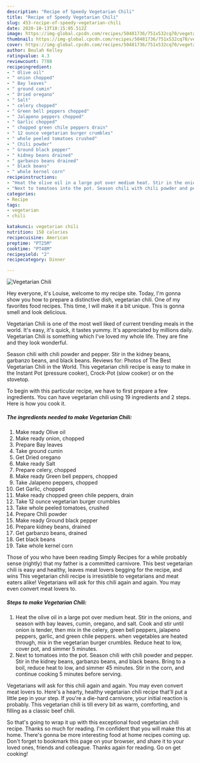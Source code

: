 ```yaml
---
description: "Recipe of Speedy Vegetarian Chili"
title: "Recipe of Speedy Vegetarian Chili"
slug: 453-recipe-of-speedy-vegetarian-chili
date: 2020-10-13T18:15:05.512Z
image: https://img-global.cpcdn.com/recipes/50481736/751x532cq70/vegetarian-chili-recipe-main-photo.jpg
thumbnail: https://img-global.cpcdn.com/recipes/50481736/751x532cq70/vegetarian-chili-recipe-main-photo.jpg
cover: https://img-global.cpcdn.com/recipes/50481736/751x532cq70/vegetarian-chili-recipe-main-photo.jpg
author: Beulah Kelley
ratingvalue: 4.3
reviewcount: 7788
recipeingredient:
- " Olive oil"
- " onion chopped"
- " Bay leaves"
- " ground cumin"
- " Dried oregano"
- " Salt"
- " celery chopped"
- " Green bell peppers chopped"
- " Jalapeno peppers chopped"
- " Garlic chopped"
- " chopped green chile peppers drain"
- " 12 ounce vegetarian burger crumbles"
- " whole peeled tomatoes crushed"
- " Chili powder"
- " Ground black pepper"
- " kidney beans drained"
- " garbanzo beans drained"
- " black beans"
- " whole kernel corn"
recipeinstructions:
- "Heat the olive oil in a large pot over medium heat. Stir in the onions, and season with bay leaves, cumin, oregano, and salt. Cook and stir until onion is tender, then mix in the celery, green bell peppers, jalapeno peppers, garlic, and green chile peppers. when vegetables are heated through, mix in the vegetarian burger crumbles. Reduce heat to low, cover pot, and simmer 5 minutes."
- "Next to tomatoes into the pot. Season chili with chili powder and pepper. Stir in the kidney beans, garbanzo beans, and black beans. Bring to a boil, reduce heat to low, and simmer 45 minutes. Stir in the corn, and continue cooking 5 minutes before serving."
categories:
- Recipe
tags:
- vegetarian
- chili

katakunci: vegetarian chili 
nutrition: 158 calories
recipecuisine: American
preptime: "PT25M"
cooktime: "PT48M"
recipeyield: "2"
recipecategory: Dinner

---
```



![Vegetarian Chili](https://img-global.cpcdn.com/recipes/50481736/751x532cq70/vegetarian-chili-recipe-main-photo.jpg)

Hey everyone, it's Louise, welcome to my recipe site. Today, I'm gonna show you how to prepare a distinctive dish, vegetarian chili. One of my favorites food recipes. This time, I will make it a bit unique. This is gonna smell and look delicious.

Vegetarian Chili is one of the most well liked of current trending meals in the world. It's easy, it's quick, it tastes yummy. It's appreciated by millions daily. Vegetarian Chili is something which I've loved my whole life. They are fine and they look wonderful.

Season chili with chili powder and pepper. Stir in the kidney beans, garbanzo beans, and black beans. Reviews for: Photos of The Best Vegetarian Chili in the World. This vegetarian chili recipe is easy to make in the Instant Pot (pressure cooker), Crock-Pot (slow cooker) or on the stovetop.


To begin with this particular recipe, we have to first prepare a few ingredients. You can have vegetarian chili using 19 ingredients and 2 steps. Here is how you cook it.

<!--inarticleads1-->

##### The ingredients needed to make Vegetarian Chili:

1. Make ready  Olive oil
1. Make ready  onion, chopped
1. Prepare  Bay leaves
1. Take  ground cumin
1. Get  Dried oregano
1. Make ready  Salt
1. Prepare  celery, chopped
1. Make ready  Green bell peppers, chopped
1. Take  Jalapeno peppers, chopped
1. Get  Garlic, chopped
1. Make ready  chopped green chile peppers, drain
1. Take  12 ounce vegetarian burger crumbles
1. Take  whole peeled tomatoes, crushed
1. Prepare  Chili powder
1. Make ready  Ground black pepper
1. Prepare  kidney beans, drained
1. Get  garbanzo beans, drained
1. Get  black beans
1. Take  whole kernel corn


Those of you who have been reading Simply Recipes for a while probably sense (rightly) that my father is a committed carnivore. This best vegetarian chili is easy and healthy, leaves meat lovers begging for the recipe, and wins This vegetarian chili recipe is irresistible to vegetarians and meat eaters alike! Vegetarians will ask for this chili again and again. You may even convert meat lovers to. 

<!--inarticleads2-->

##### Steps to make Vegetarian Chili:

1. Heat the olive oil in a large pot over medium heat. Stir in the onions, and season with bay leaves, cumin, oregano, and salt. Cook and stir until onion is tender, then mix in the celery, green bell peppers, jalapeno peppers, garlic, and green chile peppers. when vegetables are heated through, mix in the vegetarian burger crumbles. Reduce heat to low, cover pot, and simmer 5 minutes.
1. Next to tomatoes into the pot. Season chili with chili powder and pepper. Stir in the kidney beans, garbanzo beans, and black beans. Bring to a boil, reduce heat to low, and simmer 45 minutes. Stir in the corn, and continue cooking 5 minutes before serving.


Vegetarians will ask for this chili again and again. You may even convert meat lovers to. Here&#39;s a hearty, healthy vegetarian chili recipe that&#39;ll put a little pep in your step. If you&#39;re a die-hard carnivore, your initial reaction is probably. This vegetarian chili is till every bit as warm, comforting, and filling as a classic beef chili. 

So that's going to wrap it up with this exceptional food vegetarian chili recipe. Thanks so much for reading. I'm confident that you will make this at home. There's gonna be more interesting food at home recipes coming up. Don't forget to bookmark this page on your browser, and share it to your loved ones, friends and colleague. Thanks again for reading. Go on get cooking!
